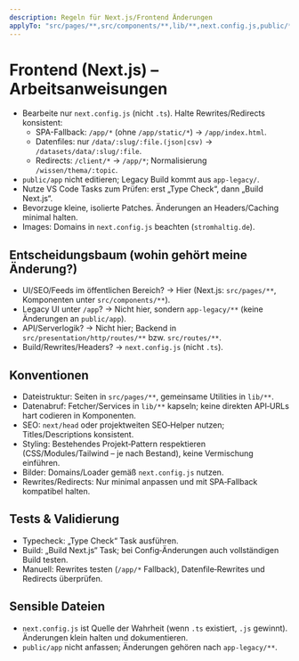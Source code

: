 ```yaml
---
description: Regeln für Next.js/Frontend Änderungen
applyTo: "src/pages/**,src/components/**,lib/**,next.config.js,public/**"
---
```


# Frontend (Next.js) – Arbeitsanweisungen

- Bearbeite nur `next.config.js` (nicht `.ts`). Halte Rewrites/Redirects konsistent:
  - SPA-Fallback: `/app/*` (ohne `/app/static/*`) → `/app/index.html`.
  - Datenfiles: nur `/data/:slug/:file.(json|csv)` → `/datasets/data/:slug/:file`.
  - Redirects: `/client/*` → `/app/*`; Normalisierung `/wissen/thema/:topic`.
- `public/app` nicht editieren; Legacy Build kommt aus `app-legacy/`.
- Nutze VS Code Tasks zum Prüfen: erst „Type Check“, dann „Build Next.js“.
- Bevorzuge kleine, isolierte Patches. Änderungen an Headers/Caching minimal halten.
- Images: Domains in `next.config.js` beachten (`stromhaltig.de`).

## Entscheidungsbaum (wohin gehört meine Änderung?)
- UI/SEO/Feeds im öffentlichen Bereich? → Hier (Next.js: `src/pages/**`, Komponenten unter `src/components/**`).
- Legacy UI unter `/app`? → Nicht hier, sondern `app-legacy/**` (keine Änderungen an `public/app`).
- API/Serverlogik? → Nicht hier; Backend in `src/presentation/http/routes/**` bzw. `src/routes/**`.
- Build/Rewrites/Headers? → `next.config.js` (nicht `.ts`).

## Konventionen
- Dateistruktur: Seiten in `src/pages/**`, gemeinsame Utilities in `lib/**`.
- Datenabruf: Fetcher/Services in `lib/**` kapseln; keine direkten API‑URLs hart codieren in Komponenten.
- SEO: `next/head` oder projektweiten SEO‑Helper nutzen; Titles/Descriptions konsistent.
- Styling: Bestehendes Projekt‑Pattern respektieren (CSS/Modules/Tailwind – je nach Bestand), keine Vermischung einführen.
- Bilder: Domains/Loader gemäß `next.config.js` nutzen.
- Rewrites/Redirects: Nur minimal anpassen und mit SPA‑Fallback kompatibel halten.

## Tests & Validierung
- Typecheck: „Type Check“ Task ausführen.
- Build: „Build Next.js“ Task; bei Config‑Änderungen auch vollständigen Build testen.
- Manuell: Rewrites testen (`/app/*` Fallback), Datenfile‑Rewrites und Redirects überprüfen.

## Sensible Dateien
- `next.config.js` ist Quelle der Wahrheit (wenn `.ts` existiert, `.js` gewinnt). Änderungen klein halten und dokumentieren.
- `public/app` nicht anfassen; Änderungen gehören nach `app-legacy/**`.
